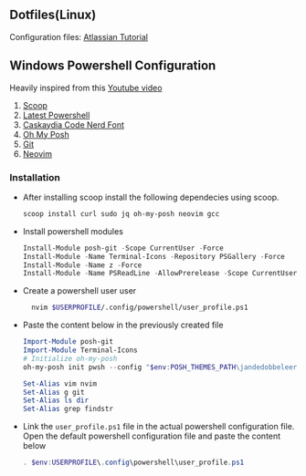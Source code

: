 ## Dotfiles(Linux)
Configuration files:
[Atlassian Tutorial](https://www.atlassian.com/git/tutorials/dotfiles)


## Windows Powershell Configuration
Heavily inspired from this [Youtube video](https://www.youtube.com/watch?v=5-aK2_WwrmM)
1. [Scoop](https://scoop.sh/)
2. [Latest Powershell](https://docs.microsoft.com/en-us/powershell/scripting/install/installing-powershell-on-windows?view=powershell-7.2)
3. [Caskaydia Code Nerd Font](https://www.nerdfonts.com/font-downloads)
4. [Oh My Posh](https://ohmyposh.dev/docs/installation/windows)
5. [Git](https://git-scm.com/downloads)
6. [Neovim](https://neovim.io/)

### Installation
  - After installing scoop install the following dependecies using scoop.
  
    ```sh
    scoop install curl sudo jq oh-my-posh neovim gcc
    ```
  - Install powershell modules
  
    ```ps1
    Install-Module posh-git -Scope CurrentUser -Force
    Install-Module -Name Terminal-Icons -Repository PSGallery -Force
    Install-Module -Name z -Force
    Install-Module -Name PSReadLine -AllowPrerelease -Scope CurrentUser -Force -SkipPublisherCheck
    ```
  - Create a powershell user user
  
    ```sh
      nvim $USERPROFILE/.config/powershell/user_profile.ps1
    ```
    
  - Paste the content below in the previously created file
  
    ```ps1
    Import-Module posh-git
    Import-Module Terminal-Icons
    # Initialize oh-my-posh
    oh-my-posh init pwsh --config "$env:POSH_THEMES_PATH\jandedobbeleer.omp.json" | Invoke-Expression
    
    Set-Alias vim nvim
    Set-Alias g git
    Set-Alias ls dir
    Set-Alias grep findstr
    ```
  
  - Link the `user_profile.ps1` file in the actual powershell configuration file. Open the default powershell configuration file and paste the content below
   
    ```ps1
    . $env:USERPROFILE\.config\powershell\user_profile.ps1
    ```
